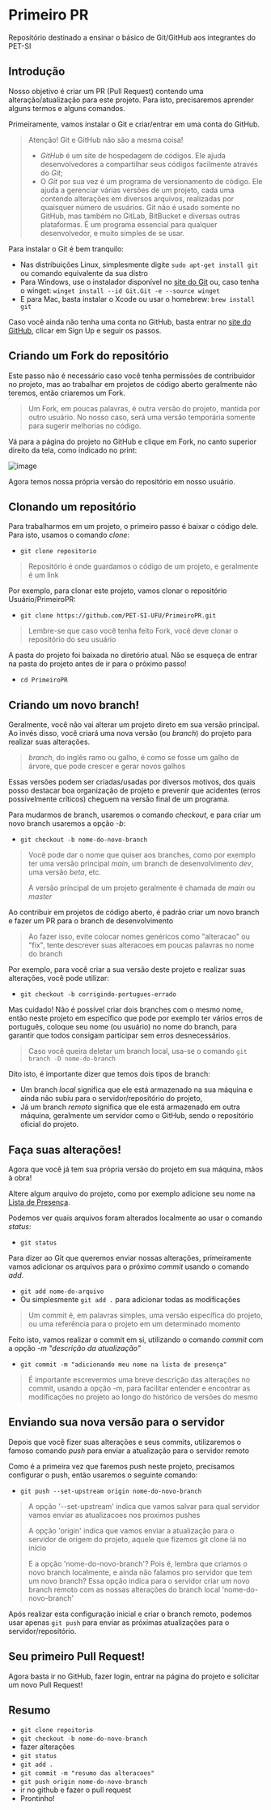 # Primeiro PR
Repositório destinado a ensinar o básico de Git/GitHub aos integrantes do PET-SI

## Introdução

Nosso objetivo é criar um PR (Pull Request) contendo uma alteração/atualização para este projeto. Para isto, precisaremos aprender alguns termos e alguns comandos.

Primeiramente, vamos instalar o Git e criar/entrar em uma conta do GitHub.

> Atenção! Git e GitHub não são a mesma coisa!
> - *GitHub* é um site de hospedagem de códigos. Ele ajuda desenvolvedores a compartilhar seus códigos facilmente através do *Git*;
> - O *Git* por sua vez é um programa de versionamento de código. Ele ajuda a gerenciar várias versões de um projeto, cada uma contendo alterações em diversos arquivos, realizadas por quaisquer número de usuários. Git não é usado somente no GitHub, mas também no GitLab, BitBucket e diversas outras plataformas. É um programa essencial para qualquer desenvolvedor, e muito simples de se usar.

Para instalar o Git é bem tranquilo:
- Nas distribuições Linux, simplesmente digite `sudo apt-get install git` ou comando equivalente da sua distro
- Para Windows, use o instalador disponível no [site do Git](https://git-scm.com/download/win) ou, caso tenha o winget: `winget install --id Git.Git -e --source winget`
- E para Mac, basta instalar o Xcode ou usar o homebrew: `brew install git`

Caso você ainda não tenha uma conta no GitHub, basta entrar no [site do GitHub](github.com), clicar em Sign Up e seguir os passos.

## Criando um Fork do repositório

Este passo não é necessário caso você tenha permissões de contribuidor no projeto, mas ao trabalhar em projetos de código aberto geralmente não teremos, então criaremos um Fork.

> Um Fork, em poucas palavras, é outra versão do projeto, mantida por outro usuário. No nosso caso, será uma versão temporária somente para sugerir melhorias no código.

Vá para a página do projeto no GitHub e clique em Fork, no canto superior direito da tela, como indicado no print:

![image](https://user-images.githubusercontent.com/29382833/153613051-fa321c84-c536-4006-aeb0-afcfa24c76f7.png)

Agora temos nossa própria versão do repositório em nosso usuário.

## Clonando um repositório

Para trabalharmos em um projeto, o primeiro passo é baixar o código dele. Para isto, usamos o comando *clone*:
- `git clone repositorio`

> Repositório é onde guardamos o código de um projeto, e geralmente é um link

Por exemplo, para clonar este projeto, vamos clonar o repositório Usuário/PrimeiroPR:
- `git clone https://github.com/PET-SI-UFU/PrimeiroPR.git`
> Lembre-se que caso você tenha feito Fork, você deve clonar o repositório do seu usuário

A pasta do projeto foi baixada no diretório atual. Não se esqueça de entrar na pasta do projeto antes de ir para o próximo passo!
- `cd PrimeiroPR`

## Criando um novo branch!

Geralmente, você não vai alterar um projeto direto em sua versão principal. Ao invés disso, você criará uma nova versão (ou *branch*) do projeto para realizar suas alterações. 

> *branch*, do inglês ramo ou galho, é como se fosse um galho de árvore, que pode crescer e gerar novos galhos

Essas versões podem ser criadas/usadas por diversos motivos, dos quais posso destacar boa organização de projeto e prevenir que acidentes (erros possivelmente críticos) cheguem na versão final de um programa.

Para mudarmos de branch, usaremos o comando *checkout*, e para criar um novo branch usaremos a opção *-b*:

- `git checkout -b nome-do-novo-branch`

> Você pode dar o nome que quiser aos branches, como por exemplo ter uma versão principal *main*, um branch de desenvolvimento *dev*, uma versão *beta*, etc.
>
> A versão principal de um projeto geralmente é chamada de *main* ou *master*

Ao contribuir em projetos de código aberto, é padrão criar um novo branch e fazer um PR para o branch de desenvolvimento

> Ao fazer isso, evite colocar nomes genéricos como "alteracao" ou "fix", tente descrever suas alteracoes em poucas palavras no nome do branch

Por exemplo, para você criar a sua versão deste projeto e realizar suas alterações, você pode utilizar:

- `git checkout -b corrigindo-portugues-errado`

Mas cuidado! Não é possível criar dois branches com o mesmo nome, então neste projeto em específico que pode por exemplo ter vários erros de português, coloque seu nome (ou usuário) no nome do branch, para garantir que todos consigam participar sem erros desnecessários.

> Caso você queira deletar um branch local, usa-se o comando `git branch -D nome-do-branch`

Dito isto, é importante dizer que temos dois tipos de branch:
- Um branch *local* significa que ele está armazenado na sua máquina e ainda não subiu para o servidor/repositório do projeto,
- Já um branch *remoto* significa que ele está armazenado em outra máquina, geralmente um servidor como o GitHub, sendo o repositório oficial do projeto.

## Faça suas alterações!

Agora que você já tem sua própria versão do projeto em sua máquina, mãos à obra!

Altere algum arquivo do projeto, como por exemplo adicione seu nome na [Lista de Presença]().

Podemos ver quais arquivos foram alterados localmente ao usar o comando *status*:
- `git status`

Para dizer ao Git que queremos enviar nossas alterações, primeiramente vamos adicionar os arquivos para o próximo *commit* usando o comando *add*.
- `git add nome-do-arquivo`
- Ou simplesmente `git add .` para adicionar todas as modificações

> Um commit é, em palavras simples, uma versão específica do projeto, ou uma referência para o projeto em um determinado momento

Feito isto, vamos realizar o commit em si, utilizando o comando *commit* com a opção *-m "descrição da atualização"*
- `git commit -m "adicionando meu nome na lista de presença"`

> É importante escrevermos uma breve descrição das alterações no commit, usando a opção -m, para facilitar entender e encontrar as modificações no projeto ao longo do histórico de versões do mesmo

## Enviando sua nova versão para o servidor

Depois que você fizer suas alterações e seus commits, utilizaremos o famoso comando *push* para enviar a atualização para o servidor remoto

Como é a primeira vez que faremos push neste projeto, precisamos configurar o push, então usaremos o seguinte comando:
- `git push --set-upstream origin nome-do-novo-branch`
> A opção '--set-upstream' indica que vamos salvar para qual servidor vamos enviar as atualizacoes nos proximos pushes
>
> A opção 'origin' indica que vamos enviar a atualização para o servidor de origem do projeto, aquele que fizemos git clone lá no início
> 
> E a opção 'nome-do-novo-branch'? Pois é, lembra que criamos o novo branch localmente, e ainda não falamos pro servidor que tem um novo branch? Essa opção indica para o servidor criar um novo branch remoto com as nossas alterações do branch local 'nome-do-novo-branch'

Após realizar esta configuração inicial e criar o branch remoto, podemos usar apenas `git push` para enviar as próximas atualizações para o servidor/repositório.

## Seu primeiro Pull Request!

Agora basta ir no GitHub, fazer login, entrar na página do projeto e solicitar um novo Pull Request!

## Resumo

- `git clone repoitorio`
- `git checkout -b nome-do-novo-branch`
- fazer alterações
- `git status`
- `git add .`
- `git commit -m "resumo das alteracoes"`
- `git push origin nome-do-novo-branch`
- ir no github e fazer o pull request
- Prontinho!
